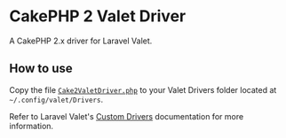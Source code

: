 # CakePHP 2 Valet Driver

A CakePHP 2.x driver for Laravel Valet.

## How to use

Copy the file [`Cake2ValetDriver.php`](Cake2ValetDriver.php) to your Valet Drivers folder located at `~/.config/valet/Drivers`.

Refer to Laravel Valet's [Custom Drivers](https://laravel.com/docs/8.x/valet#custom-valet-drivers) documentation for more information.
